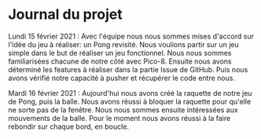 # Journal du projet

Lundi 15 février 2021 :
Avec l'équipe nous nous sommes mises d'accord sur l'idée du jeu à réaliser: un Pong revisité.
Nous voulions partir sur un jeu simple dans le but de réaliser un jeu fonctionnel.
Nous nous sommes familiarisées chacune de notre côté avec Pico-8.
Ensuite nous avons déterminé les features à réaliser dans la partie Issue de GitHub.
Puis nous avons vérifié notre capacité à pusher et récupérer le code entre nous.


Mardi 16 février 2021 :
Aujourd'hui nous avons créé la raquette de notre jeu de Pong, puis la balle. 
Nous avons réussi à bloquer la raquette pour qu'elle ne sorte pas de la fenêtre.
Nous nous sommes ensuite intéressées aux mouvements de la balle.
Pour le moment nous avons réussi à la faire rebondir sur chaque bord, en boucle.
